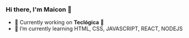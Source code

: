 ### Hi there, I'm Maicon 👋


- 🔭 Currently working on **Teclógica** 🚀
- 🌱 I’m currently learning HTML, CSS, JAVASCRIPT, REACT, NODEJS
